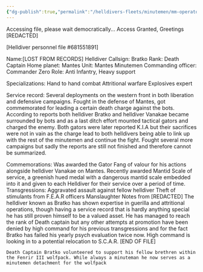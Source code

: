 ```yaml
---
{"dg-publish":true,"permalink":"/helldivers-fleets/minutemen/mm-operator-files/bratko/","noteIcon":"","created":"2024-03-21T22:41:28.652+01:00","updated":"2024-04-06T23:30:59.910+02:00"}
---
```


Accessing file, please wait democratically... 
Access Granted, Greetings [REDACTED] 

[Helldiver personnel file #681551891] 

Name:[LOST FROM RECORDS] 
Helldiver Callsign: Bratko 
Rank: Death Captain 
Home planet: Mantes 
Unit: Mantes Minutemen 
Commanding officer: Commander Zero 
Role: Anti Infantry, Heavy support 

Specializations: Hand to hand combat 
Attritional warfare 
Explosives expert 

Service record: Several deployments on the western front in both liberation and defensive campaigns. Fought in the defense of Mantes, got commemorated for leading a certain death charge against the bots. According to reports both helldiver Bratko and helldiver Vanakae became surrounded by bots and as a last ditch effort mounted tactical gators and charged the enemy. Both gators were later reported K.I.A but their sacrifices were not in vain as the charge lead to both helldivers being able to link up with the rest of the minutemen and continue the fight. Fought several more campaigns but sadly the reports are still not finished and therefore cannot be summarized. 

Commemorations: Was awarded the Gator Fang of valour for his actions alongside helldiver Vanakae on Mantes. Recently awarded Mantid Scale of service, a greenish hued medal with a dangerous mantid scale embedded into it and given to each Helldiver for their service over a period of time. Transgressions: Aggravated assault against fellow helldiver Theft of stimulants from F.E.A.R officers Manslaughter Notes from [REDACTED] The helldiver known as Bratko has shown expertise in guerilla and attritional operations, though having a service record that is hardly anything special he has still proven himself to be a valued asset. He has managed to reach the rank of Death captain but any other attempts at promotion have been denied by high command for his previous transgressions and for the fact Bratko has failed his yearly psych evaluation twice now. High command is looking in to a potential relocation to S.C.A.R. [END OF FILE]

```
Death Captain Bratko volunteered to support his fellow brethren within the Fenrir III wolfpack. While always a minuteman he now serves as a minutemen detachment for the wolfpack
```
